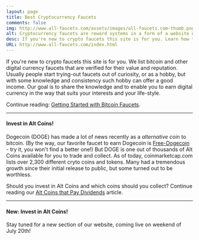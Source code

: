 ```yaml
---
layout: page
title: Best Cryptocurrency Faucets
comments: false
img: http://www.all-faucets.com/assets/images/all-faucets.com-thumb.png
alt: Cryptocurrency faucets are reward systems in a form of a website or an app that dispense free coins.
desc: If you're new to crypto faucets this site is for you. Learn how to maximize the value of your time and effort while claiming from free bitcoin faucet sites.
URL: http://www.all-faucets.com/index.html
---
```

<link rel="stylesheet" href="https://cdnjs.cloudflare.com/ajax/libs/normalize/5.0.0/normalize.min.css">

If you're new to crypto faucets this site is for you. We list bitcoin and other digital currency faucets that are verified for their value and reputation. Usually people start trying-out faucets out of curiosity, or as a hobby, but with some knowledge and consistency such hobby can offer a good income. Our goal is to share the knowledge and to enable you to earn digital currency in the way that suits your interests and your life-style.

Continue reading: <a href="http://www.all-faucets.com/start.html">Getting Started with Bitcoin Faucets</a>.

---
#### Invest in Alt Coins!

Dogecoin (DOGE) has made a lot of news recently as a <i>alternative</i> coin to bitcoin. (By the way, our favorite faucet to earn Dogecoin is <a href="https://free-dogecoin.com/?referer=49511" target="_blank">Free-Dogecoin</a> - try it, you won't find a better one!) But DOGE is one out of thousands of Alt Coins available for you to trade and collect. As of today, coinmarketcap.com lists over 2,300 different cryto coins and tokens. Many had a tremendous growth since their initial release to public, but some turned out to be worthless.

Should you invest in Alt Coins and which coins should you collect? Continue reading our <a href="http://www.all-faucets.com/start.html">Alt Coins that Pay Dividends</a> article.

---
#### New: Invest in Alt Coins!

Stay tuned for a new section of our website, coming live on weekend of July 20th!
